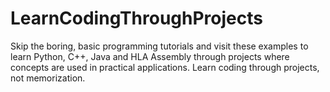 # LearnCodingThroughProjects
Skip the boring, basic programming tutorials and visit these examples to learn Python, C++, Java and HLA Assembly through projects where concepts are used in practical applications. Learn coding through projects, not memorization.

